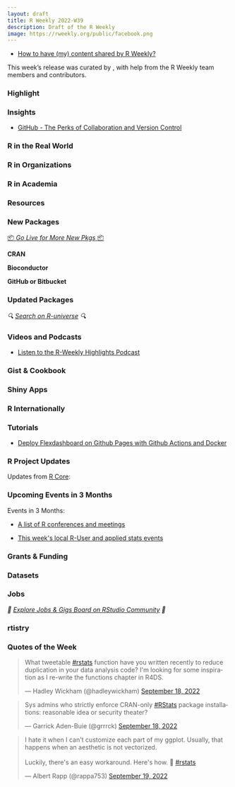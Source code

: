 ```yaml
---
layout: draft
title: R Weekly 2022-W39
description: Draft of the R Weekly
image: https://rweekly.org/public/facebook.png
---
```



+ [How to have (my) content shared by R Weekly?](https://github.com/rweekly/rweekly.org#how-to-have-my-content-shared-by-r-weekly)

This week’s release was curated by [](), with help from the R Weekly team members and contributors.



###  Highlight



### Insights

+ [GitHub - The Perks of Collaboration and Version Control](https://cosimameyer.com/post/git-the-perks-of-collaboration-and-version-control/)

### R in the Real World



###  R in Organizations



###  R in Academia



###  Resources



###  New Packages

<p class="added-hostname"><a href="https://rweekly.org/live" target="_blank" class="externalLink">📦 <i>Go Live for More New Pkgs</i> 📦</a></p>


**CRAN**



**Bioconductor**



**GitHub or Bitbucket**



### Updated Packages

<i>🔍 [Search on R-universe](https://r-universe.dev/search/) 🔍</i>

###  Videos and Podcasts

* [Listen to the R-Weekly Highlights Podcast](https://rweekly.fireside.fm/)


### Gist & Cookbook



### Shiny Apps



### R Internationally



###  Tutorials

+ [Deploy Flexdashboard on Github Pages with Github Actions and Docker](https://github.com/RamiKrispin/deploy-flex-actions)

<!--<div class="post-more-begin></div><div class="post-more-end"></div>-->

###  R Project Updates

Updates from [R Core](http://developer.r-project.org/blosxom.cgi/R-devel/NEWS):


###  Upcoming Events in 3 Months

Events in 3 Months:


+ [A list of R conferences and meetings](https://jumpingrivers.github.io/meetingsR/events.html)

+ [This week's local R-User and applied stats events](https://community.rstudio.com/c/irl)

### Grants & Funding


### Datasets


### Jobs

<i>💼 [Explore Jobs & Gigs Board on RStudio Community](https://community.rstudio.com/c/jobs/) 💼</i>

###  rtistry


###  Quotes of the Week

<blockquote class="twitter-tweet"><p lang="en" dir="ltr">What tweetable <a href="https://twitter.com/hashtag/rstats?src=hash&amp;ref_src=twsrc%5Etfw">#rstats</a> function have you written recently to reduce duplication in your data analysis code? I&#39;m looking for some inspiration as I re-write the functions chapter in R4DS.</p>&mdash; Hadley Wickham (@hadleywickham) <a href="https://twitter.com/hadleywickham/status/1571603361350164486?ref_src=twsrc%5Etfw">September 18, 2022</a></blockquote> <script async src="https://platform.twitter.com/widgets.js" charset="utf-8"></script> 

<blockquote class="twitter-tweet"><p lang="en" dir="ltr">Sys admins who strictly enforce CRAN-only <a href="https://twitter.com/hashtag/RStats?src=hash&amp;ref_src=twsrc%5Etfw">#RStats</a> package installations: reasonable idea or security theater?</p>&mdash; Garrick Aden-Buie (@grrrck) <a href="https://twitter.com/grrrck/status/1571588191840522245?ref_src=twsrc%5Etfw">September 18, 2022</a></blockquote> <script async src="https://platform.twitter.com/widgets.js" charset="utf-8"></script> 

<blockquote class="twitter-tweet"><p lang="en" dir="ltr">I hate it when I can&#39;t customize each part of my ggplot. Usually, that happens when an aesthetic is not vectorized.<br><br>Luckily, there&#39;s an easy workaround. Here&#39;s how. 🧵 <a href="https://twitter.com/hashtag/rstats?src=hash&amp;ref_src=twsrc%5Etfw">#rstats</a></p>&mdash; Albert Rapp (@rappa753) <a href="https://twitter.com/rappa753/status/1571922144157892608?ref_src=twsrc%5Etfw">September 19, 2022</a></blockquote> <script async src="https://platform.twitter.com/widgets.js" charset="utf-8"></script> 


